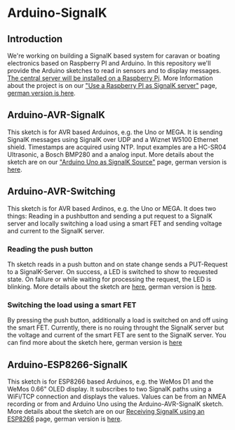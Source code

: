 # Arduino-SignalK
## Introduction
We're working on building a SignalK based system for caravan or boating electronics based on Raspberry PI and Arduino. In this repository we'll provide the Arduino sketches to read in sensors and to display messages. [The central server will be installed on a Raspberry Pi](https://vehicle-hacks.com/signalk-2/use-a-raspberry-pi-as-signalk-server/). More Information about the project is on our ["Use a Raspberry PI as SignalK server"](https://vehicle-hacks.com/signalk-2/) page, [german version is here](https://vehicle-hacks.de/signalk/).

## Arduino-AVR-SignalK
This sketch is for AVR based Arduinos, e.g. the Uno or MEGA. It is sending SignalK messages using SignalK over UDP and a Wiznet W5100 Ethernet shield. Timestamps are acquired using NTP. Input examples are a HC-SR04 Ultrasonic, a Bosch BMP280 and a analog input. More details about the sketch are on our ["Arduino Uno as SignalK Source"](https://vehicle-hacks.com/signalk-2/arduino-uno-as-signalk-source/) page, german version is [here](https://vehicle-hacks.de/signalk/arduino-uno-als-signalk-quelle/).

## Arduino-AVR-Switching
This sketch is for AVR based Ardinos, e.g. the Uno or MEGA. It does two things: Reading in a pushbutton and sending a put request to a SignalK server and locally switching a load using a smart FET and sending voltage and current to the SignalK server.
### Reading the push button
Th sketch reads in a push button and on state change sends a PUT-Request to a SignalK-Server. On success, a LED is switched to show to requested state. On failure or while waiting for processing the request, the LED is blinking. More details about the sketch are [here](https://vehicle-hacks.com/2021/05/01/switching-using-signalk-part-2/), german version is [here](https://vehicle-hacks.de/2021/04/30/schalten-mit-signalk-teil-2/).
### Switching the load using a smart FET
By pressing the push button, additionally a load is switched on and off using the smart FET. Currently, there is no rouing throught the SignalK server but the voltage and current of the smart FET are sent to the SignalK server. You can find more about the sketch here, german version is [here]()


## Arduino-ESP8266-SignalK
This sketch is for ESP8266 based Arduinos, e.g. the WeMos D1 and the WeMos 0.66" OLED display. It subscribes to two SignalK paths using a WiFi/TCP connection and displays the values. Values can be from an NMEA recording or from and Arduino Uno using the Arduino-AVR-SignalK sketch. More details about the sketch are on our [Receiving SignalK using an ESP8266](https://vehicle-hacks.com/signalk-2/receiving-signalk-using-an-esp8266/) page, german version is [here](https://vehicle-hacks.de/signalk/empfangen-von-signalk-daten-mit-dem-esp8266/).
